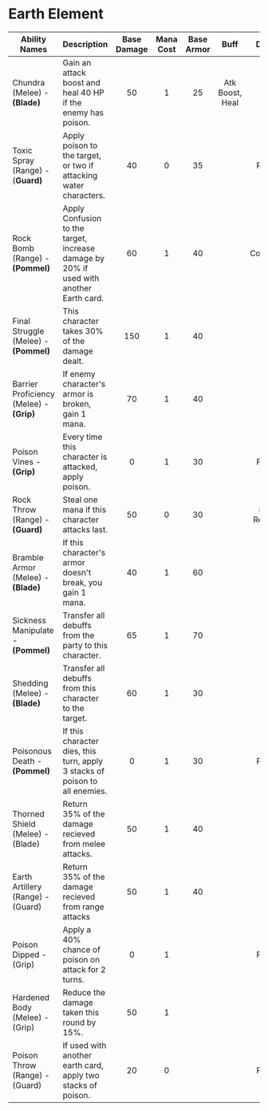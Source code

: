 # Earth Element



| **Ability Names**                        | **Description**                                                                        | **Base Damage** | **Mana Cost** | **Base Armor** |     **Buff**    |  **Debuff**  |
| ---------------------------------------- | -------------------------------------------------------------------------------------- | :-------------: | :-----------: | :------------: | :-------------: | :----------: |
| Chundra (Melee) - **(Blade)**            | Gain an attack boost and heal 40 HP if the enemy has poison.                           |        50       |       1       |       25       | Atk Boost, Heal |              |
| Toxic Spray (Range) - (**Guard)**        | Apply poison to the target, or two if attacking water characters.                      |        40       |       0       |       35       |                 |    Poison    |
| Rock Bomb (Range) - **(Pommel)**         | Apply Confusion to the target, increase damage by 20% if used with another Earth card. |        60       |       1       |       40       |                 |   Confusion  |
| Final Struggle (Melee) - **(Pommel)**    | This character takes 30% of the damage dealt.                                          |       150       |       1       |       40       |                 |              |
| Barrier Proficiency (Melee) - **(Grip)** | If enemy character's armor is broken, gain 1 mana.                                     |        70       |       1       |       40       |                 |              |
| Poison Vines - **(Grip)**                | Every time this character is attacked, apply poison.                                   |        0        |       1       |       30       |                 |    Poison    |
| Rock Throw (Range) - **(Guard)**         | Steal one mana if this character attacks last.                                         |        50       |       0       |       30       |                 | Mana Removal |
| Bramble Armor (Melee) - **(Blade)**      | If this character's armor doesn't break, you gain 1 mana.                              |        40       |       1       |       60       |                 |              |
| Sickness Manipulate - **(Pommel)**       | Transfer all debuffs from the party to this character.                                 |        65       |       1       |       70       |                 |              |
| Shedding (Melee) - **(Blade)**           | Transfer all debuffs from this character to the target.                                |        60       |       1       |       30       |                 |              |
| Poisonous Death - **(Pommel)**           | If this character dies, this turn, apply 3 stacks of poison to all enemies.            |        0        |       1       |       30       |                 |    Poison    |
| Thorned Shield (Melee) - (Blade)         | Return 35% of the damage recieved from melee attacks.                                  |        50       |       1       |       40       |                 |              |
| Earth Artillery (Range) - (Guard)        | Return 35% of the damage recieved from range attacks                                   |        50       |       1       |       40       |                 |              |
| Poison Dipped - (Grip)                   | Apply a 40% chance of poison on attack for 2 turns.                                    |        0        |       1       |                |                 |    Poison    |
| Hardened Body (Melee) - (Grip)           | Reduce the damage taken this round by 15%.                                             |        50       |       1       |                |                 |              |
| Poison Throw (Range) - (Guard)           | If used with another earth card, apply two stacks of poison.                           |        20       |       0       |                |                 |    Poison    |

###
